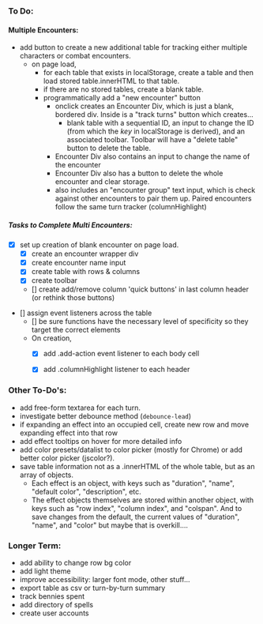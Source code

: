 ### To Do:

#### Multiple Encounters:
- add button to create a new additional table for tracking either multiple characters or combat encounters.
    - on page load, 
        - for each table that exists in localStorage, create a table and then load stored table.innerHTML to that table.
        - if there are no stored tables, create a blank table.
        - programmatically add a "new encounter" button
            - onclick creates an Encounter Div, which is just a blank, bordered div.  Inside is a "track turns" button which creates...
                - blank table with a sequential ID, an input to change the ID (from which the *key* in localStorage is derived), and an associated toolbar.  Toolbar will have a "delete table" button to delete the table.
            - Encounter Div also contains an input to change the name of the encounter
            - Encounter Div also has a button to delete the whole encounter and clear storage.
            - also includes an "encounter group" text input, which is check against other encounters to pair them up.  Paired encounters follow the same turn tracker (columnHighlight)

##### Tasks to Complete Multi Encounters:
- [x] set up creation of blank encounter on page load.
    - [x] create an encounter wrapper div
    - [x] create encounter name input
    - [x] create table with rows & columns
    - [x] create toolbar
    - [] create add/remove column 'quick buttons' in last column header (or rethink those buttons)
- [] assign event listeners across the table
    - [] be sure functions have the necessary level of specificity so they target the correct elements
    - On creation, 
        - [x] add .add-action event listener to each body cell
        - [x] add .columnHighlight listener to each header



### Other To-Do's:
- add free-form textarea for each turn.
- investigate better debounce method (`debounce-lead`)
- if expanding an effect into an occupied cell, create new row and move expanding effect into that row
- add effect tooltips on hover for more detailed info
- add color presets/datalist to color picker (mostly for Chrome) or add better color picker (jscolor?).
- save table information not as a .innerHTML of the whole table, but as an array of objects.
    - Each effect is an object, with keys such as "duration", "name", "default color", "description", etc.
    - The effect objects themselves are stored within another object, with keys such as "row index", "column index", and "colspan".  And to save changes from the default, the current values of "duration", "name", and "color" but maybe that is overkill....

### Longer Term:
- add ability to change row bg color
- add light theme
- improve accessibility: larger font mode, other stuff...
- export table as csv or turn-by-turn summary
- track bennies spent
- add directory of spells
- create user accounts

